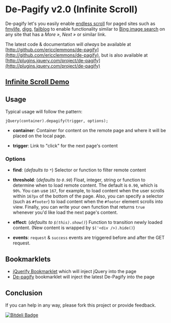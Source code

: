 # De-Pagify v2.0 (Infinite Scroll)

De-pagify let's you easily enable [endless scroll][el] for paged sites such as
[fmylife][fml], [digg][digg], [failblog][fb] to enable functionality similar to
[Bing image search][bing] on any site that has a *More &raquo;*, *Next &raquo;*
or similar link.

The latest code & documentation will *always* be available at
[http://github.com/ericclemmons/de-pagify](http://github.com/ericclemmons/de-pagify),
but is also available at
[http://plugins.jquery.com/project/de-pagify](http://plugins.jquery.com/project/de-pagify)

## [Infinite Scroll Demo][demo]

## Usage

Typical usage will follow the pattern:
    
    jQuery(container).depagify(trigger, options);
    
* __container__:    Container for content on the remote page and where it will be
placed on the local page.

* __trigger__:      Link to "click" for the next page's content

### Options

* __find__:         (_defaults to `*`_) Selector or function to filter remote content

* __threshold__:    (_defaults to `0.90`_) Float, integer, string or function to
determine when to load remote content. The default is `0.90`, which is `90%`.  You can use `167`,
for example, to load content when the user scrolls within `167px` of the bottom of the page.
Also, you can specify a selector (such as `#footer`) to load content when the `#footer` element
scrolls into view. Finally, you can write your own function that returns `true` whenever you'd like
load the next page's content.

* __effect__:       (_defaults to `$(this).show()`_) Function to transition newly
loaded content.  (New content is wrapped by `$('<div />).hide()`)

* __events__:       `request` & `success` events are triggered before and after the GET request.

## Bookmarklets

* [jQuerify Bookmarklet][jq] which will inject jQuery into the page
* [De-pagify][dpbm] bookmarklet will inject the latest De-Pagify into the page

## Conclusion

If you can help in any way, please fork this project or provide feedback.

[demo]: http://uxdriven.com/static/js/uxdriven/jquery/de-pagify/demo.php "De-Pagify Demo"

[el]:   http://uipatternfactory.com/p=endless-scrolling/ "Endless Scroll"
[fml]:  http://www.fmylife.com "F My Life"
[digg]: http://digg.com "Digg"
[fb]:   http://failblog.org "Failblog"
[bing]: http://www.bing.com/images/search?q=jquery "jQuery Images"
[jq]:   http://www.learningjquery.com/2009/04/better-stronger-safer-jquerify-bookmarklet "jQuerify"
[dpbm]: https://github.com/ericclemmons/de-pagify/raw/master/bookmarklet.jquery.min.js



[![Bitdeli Badge](https://d2weczhvl823v0.cloudfront.net/ericclemmons/de-pagify/trend.png)](https://bitdeli.com/free "Bitdeli Badge")

